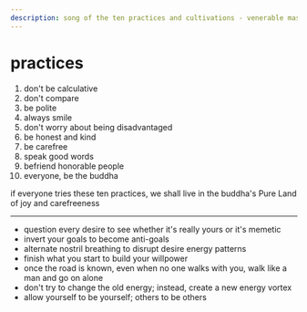 ```yaml
---
description: song of the ten practices and cultivations - venerable master hsing yun
---
```


# practices



1. don't be calculative
2. don't compare
3. be polite
4. always smile
5. don't worry about being disadvantaged
6. be honest and kind
7. be carefree
8. speak good words
9. befriend honorable people
10. everyone, be the buddha

if everyone tries these ten practices, we shall live in the buddha's Pure Land of joy and carefreeness

***

* question every desire to see whether it's really yours or it's memetic
* invert your goals to become anti-goals
* alternate nostril breathing to disrupt desire energy patterns
* finish what you start to build your willpower
* once the road is known, even when no one walks with you, walk like a man and go on alone
* don't try to change the old energy; instead, create a new energy vortex
* allow yourself to be yourself; others to be others
